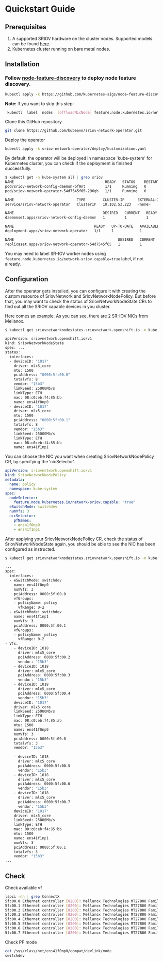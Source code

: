 # Quickstart Guide

## Prerequisites

1. A supported SRIOV hardware on the cluster nodes. Supported models can be found [here](https://github.com/kubeovn/sriov-network-operator/blob/kube-ovn/doc/supported-hardware.md).
2. Kubernetes cluster running on bare metal nodes.

## Installation

### Follow [node-feature-discovery](https://github.com/kubernetes-sigs/node-feature-discovery) to deploy node feature discovery.

```bash
kubectl apply -k https://github.com/kubernetes-sigs/node-feature-discovery/deployment/overlays/default?ref=v0.11.3
```

**Note:** If you want to skip this step:

```bash
 kubectl  label  nodes  [offloadNicNode] feature.node.kubernetes.io/network-sriov.capable=true
```

Clone this GitHub repository.

```bash
git clone https://github.com/kubeovn/sriov-network-operator.git
```

Deploy the operator

```bash
kubectl apply -k sriov-network-operator/deploy/kustomization.yaml
```

By default, the operator will be deployed in namespace 'kube-system' for Kubernetes cluster, you can check if the deployment is finished successfully.

```bash
$ kubectl get -n kube-system all | grep sriov
NAME                                          READY   STATUS    RESTARTS   AGE
pod/sriov-network-config-daemon-bf9nt         1/1     Running   0          8s
pod/sriov-network-operator-54d7545f65-296gb   1/1     Running   0          10s

NAME                             TYPE        CLUSTER-IP      EXTERNAL-IP   PORT(S)    AGE
service/sriov-network-operator   ClusterIP   10.102.53.223   <none>        8383/TCP   9s

NAME                                         DESIRED   CURRENT   READY   UP-TO-DATE   AVAILABLE   NODE SELECTOR                                                 AGE
daemonset.apps/sriov-network-config-daemon   1         1         1       1            1           beta.kubernetes.io/os=linux,node-role.kubernetes.io/worker=   8s

NAME                                     READY   UP-TO-DATE   AVAILABLE   AGE
deployment.apps/sriov-network-operator   1/1     1            1           10s

NAME                                                DESIRED   CURRENT   READY   AGE
replicaset.apps/sriov-network-operator-54d7545f65   1         1         1       10s
```

You may need to label SR-IOV worker nodes using `feature.node.kubernetes.io/network-sriov.capable=true` label, if not already.

## Configuration

After the operator gets installed, you can configure it with creating the custom resource of SriovNetwork and SriovNetworkNodePolicy. But before that, you may want to check the status of SriovNetworkNodeState CRs to find out all the SRIOV capable devices in you cluster.

Here comes an example. As you can see, there are 2 SR-IOV NICs from Mellanox.

```bash
$ kubectl get sriovnetworknodestates.sriovnetwork.openshift.io -n kube-system node1 -o yaml

apiVersion: sriovnetwork.openshift.io/v1
kind: SriovNetworkNodeState
spec: ...
status:
  interfaces:
  - deviceID: "1017"
    driver: mlx5_core
    mtu: 1500
    pciAddress: "0000:5f:00.0"
    totalvfs: 8
    vendor: "15b3"
    linkSeed: 25000Mb/s
    linkType: ETH
    mac: 08:c0:eb:f4:85:bb
    name: ens41f0np0
  - deviceID: "1017"
    driver: mlx5_core
    mtu: 1500
    pciAddress: "0000:5f:00.1"
    totalvfs: 8
    vendor: "15b3"
    linkSeed: 25000Mb/s
    linkType: ETH
    mac: 08:c0:eb:f4:85:bb
    name: ens41f1np1
```

You can choose the NIC you want when creating SriovNetworkNodePolicy CR, by specifying the 'nicSelector'.

```yaml
apiVersion: sriovnetwork.openshift.io/v1
kind: SriovNetworkNodePolicy
metadata:
  name: policy
  namespace: kube-system
spec:
  nodeSelector:
    feature.node.kubernetes.io/network-sriov.capable: "true"
  eSwitchMode: switchdev
  numVfs: 3
  nicSelector:
    pfNames:
    - ens41f0np0
    - ens41f1np1
```

After applying your SriovNetworkNodePolicy CR, check the status of SriovNetworkNodeState again, you should be able to see the NIC has been configured as instructed.

```bash
$ kubectl get sriovnetworknodestates.sriovnetwork.openshift.io -n kube-system node1 -o yaml

...
spec:
  interfaces:
  - eSwitchMode: switchdev
    name: ens41f0np0
    numVfs: 3
    pciAddress: 0000:5f:00.0
    vfGroups:
    - policyName: policy
      vfRange: 0-2
  - eSwitchMode: switchdev
    name: ens41f1np1
    numVfs: 3
    pciAddress: 0000:5f:00.1
    vfGroups:
    - policyName: policy
      vfRange: 0-2
- Vfs:
    - deviceID: 1018
      driver: mlx5_core
      pciAddress: 0000:5f:00.2
      vendor: "15b3"
    - deviceID: 1018
      driver: mlx5_core
      pciAddress: 0000:5f:00.3
      vendor: "15b3"
    - deviceID: 1018
      driver: mlx5_core
      pciAddress: 0000:5f:00.4
      vendor: "15b3"
    deviceID: "1017"
    driver: mlx5_core
    linkSeed: 25000Mb/s
    linkType: ETH
    mac: 08:c0:eb:f4:85:ab
    mtu: 1500
    name: ens41f0np0
    numVfs: 3
    pciAddress: 0000:5f:00.0
    totalvfs: 3
    vendor: "15b3"
    
    - deviceID: 1018
      driver: mlx5_core
      pciAddress: 0000:5f:00.5
      vendor: "15b3"
    - deviceID: 1018
      driver: mlx5_core
      pciAddress: 0000:5f:00.6
      vendor: "15b3"
    - deviceID: 1018
      driver: mlx5_core
      pciAddress: 0000:5f:00.7
      vendor: "15b3"
    deviceID: "1017"
    driver: mlx5_core
    linkSeed: 25000Mb/s
    linkType: ETH
    mac: 08:c0:eb:f4:85:bb
    mtu: 1500
    name: ens41f1np1
    numVfs: 3
    pciAddress: 0000:5f:00.1
    totalvfs: 3
    vendor: "15b3"
...
```
## Check

Check  available  vf 

```bash
lspci -nn | grep ConnectX
5f:00.0 Ethernet controller [0200]: Mellanox Technologies MT27800 Family [ConnectX-5] [15b3:1017]
5f:00.1 Ethernet controller [0200]: Mellanox Technologies MT27800 Family [ConnectX-5] [15b3:1017]
5f:00.2 Ethernet controller [0200]: Mellanox Technologies MT27800 Family [ConnectX-5 Virtual Function] [15b3:1018]
5f:00.3 Ethernet controller [0200]: Mellanox Technologies MT27800 Family [ConnectX-5 Virtual Function] [15b3:1018]
5f:00.4 Ethernet controller [0200]: Mellanox Technologies MT27800 Family [ConnectX-5 Virtual Function] [15b3:1018]
5f:00.5 Ethernet controller [0200]: Mellanox Technologies MT27800 Family [ConnectX-5 Virtual Function] [15b3:1018]
5f:00.6 Ethernet controller [0200]: Mellanox Technologies MT27800 Family [ConnectX-5 Virtual Function] [15b3:1018]
5f:00.7 Ethernet controller [0200]: Mellanox Technologies MT27800 Family [ConnectX-5 Virtual Function] [15b3:1018]
```

Check PF mode
```bash
cat /sys/class/net/ens41f0np0/compat/devlink/mode
switchdev
```
